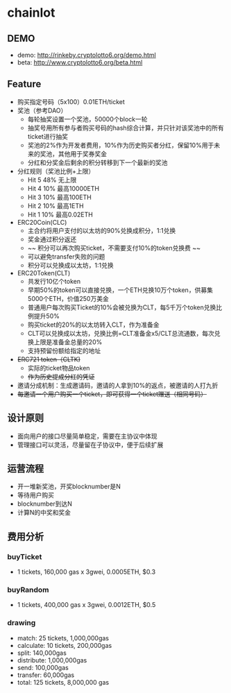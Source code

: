 # chainlot


## DEMO
 * demo: http://rinkeby.cryptolotto6.org/demo.html
 * beta: http://www.cryptolotto6.org/beta.html

## Feature
 * 购买指定号码（5x100）0.01ETH/ticket
 * 奖池（参考DAO）
    * 每轮抽奖设置一个奖池，50000个block一轮
    * 抽奖号用所有参与者购买号码的hash综合计算，并只针对该奖池中的所有ticket进行抽奖
    * 奖池的2%作为开发者费用，10%作为历史购买者分红，保留10%用于未来的奖池，其他用于奖券奖金
    * 分红和分奖金后剩余的积分转移到下一个最新的奖池
 * 分红规则（奖池比例+上限）
    * Hit 5 48% 无上限
    * Hit 4 10% 最高10000ETH
    * Hit 3 10% 最高100ETH
    * Hit 2 10% 最高1ETH
    * Hit 1 10% 最高0.02ETH
 * ERC20Coin(CLC)
    * 主合约将用户支付的以太坊的90%兑换成积分，1:1兑换
    * 奖金通过积分返还
    * ~~ 积分可以再次购买ticket，不需要支付10%的token兑换费 ~~
    * 可以避免transfer失败的问题
    * 积分可以兑换成以太坊，1:1兑换
 * ERC20Token(CLT)
    * 共发行10亿个token
    * 早期50%的token可以直接兑换，一个ETH兑换10万个token，供募集5000个ETH，价值250万美金
    * 普通用户每次购买Ticket的10%会被兑换为CLT，每5千万个token兑换比例提升50%
    * 购买ticket的20%的以太坊转入CLT，作为准备金
    * CLT可以兑换成以太坊，兑换比例=CLT准备金x5/CLT总流通数，每次兑换上限是准备金总量的20%
    * 支持预留份额给指定的地址
 * ~~ERC721 token（CLTK)~~
    * 实际的ticket物品token
    * ~~作为历史提成分红的凭证~~
 * 邀请分成机制：生成邀请码，邀请的人拿到10%的返点，被邀请的人打九折
 * ~~每邀请一个用户购买一个ticket，即可获得一个ticket赠送（相同号码）~~
 
   
## 设计原则
 * 面向用户的接口尽量简单稳定，需要在主协议中体现
 * 管理接口可以灵活，尽量留在子协议中，便于后续扩展
 
## 运营流程
 * 开一堆新奖池，开奖blocknumber是N
 * 等待用户购买
 * blocknumber到达N
 * 计算N的中奖和奖金

## 费用分析
 ### buyTicket
 * 1 tickets, 160,000 gas x 3gwei, 0.0005ETH, $0.3
 ### buyRandom
 * 1 tickets, 400,000 gas x 3gwei, 0.0012ETH, $0.5
 ### drawing
 * match: 25 tickets, 1,000,000gas
 * calculate: 10 tickets, 200,000gas
 * split: 140,000gas
 * distribute: 1,000,000gas
 * send: 100,000gas
 * transfer: 60,000gas
 * total: 125 tickets, 8,000,000 gas